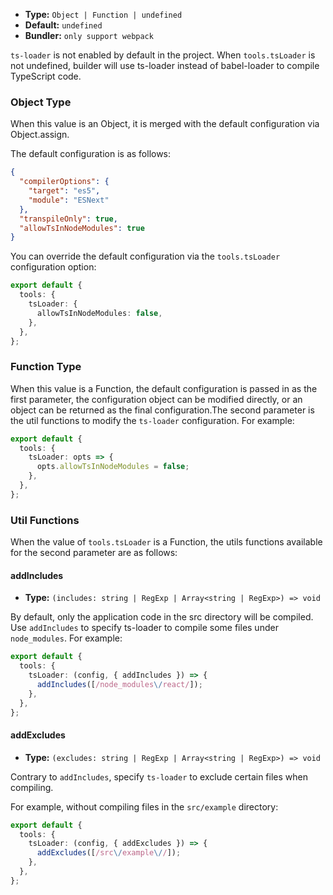 - **Type:** `Object | Function | undefined`
- **Default:** `undefined`
- **Bundler:** `only support webpack`

`ts-loader` is not enabled by default in the project. When `tools.tsLoader` is not undefined, builder will use ts-loader instead of babel-loader to compile TypeScript code.

### Object Type

When this value is an Object, it is merged with the default configuration via Object.assign.

The default configuration is as follows:

```json
{
  "compilerOptions": {
    "target": "es5",
    "module": "ESNext"
  },
  "transpileOnly": true,
  "allowTsInNodeModules": true
}
```

You can override the default configuration via the `tools.tsLoader` configuration option:

```ts
export default {
  tools: {
    tsLoader: {
      allowTsInNodeModules: false,
    },
  },
};
```

### Function Type

When this value is a Function, the default configuration is passed in as the first parameter, the configuration object can be modified directly, or an object can be returned as the final configuration.The second parameter is the util functions to modify the `ts-loader` configuration. For example:

```ts
export default {
  tools: {
    tsLoader: opts => {
      opts.allowTsInNodeModules = false;
    },
  },
};
```

### Util Functions

When the value of `tools.tsLoader` is a Function, the utils functions available for the second parameter are as follows:

#### addIncludes

- **Type:** `(includes: string | RegExp | Array<string | RegExp>) => void`

By default, only the application code in the src directory will be compiled. Use `addIncludes` to specify ts-loader to compile some files under `node_modules`. For example:

```ts
export default {
  tools: {
    tsLoader: (config, { addIncludes }) => {
      addIncludes([/node_modules\/react/]);
    },
  },
};
```

#### addExcludes

- **Type:** `(excludes: string | RegExp | Array<string | RegExp>) => void`

Contrary to `addIncludes`, specify `ts-loader` to exclude certain files when compiling.

For example, without compiling files in the `src/example` directory:

```ts
export default {
  tools: {
    tsLoader: (config, { addExcludes }) => {
      addExcludes([/src\/example\//]);
    },
  },
};
```
